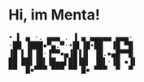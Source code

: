 # Hi, im Menta!

<pre>
• ▌ ▄ ·. ▄▄▄ . ▐ ▄ ▄▄▄▄▄ ▄▄▄· 
·██ ▐███▪▀▄.▀·•█▌▐█•██  ▐█ ▀█ 
▐█ ▌▐▌▐█·▐▀▀▪▄▐█▐▐▌ ▐█.▪▄█▀▀█ 
██ ██▌▐█▌▐█▄▄▌██▐█▌ ▐█▌·▐█ ▪▐▌
▀▀  █▪▀▀▀ ▀▀▀ ▀▀ █▪ ▀▀▀  ▀  ▀
</pre>
